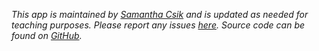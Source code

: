 *This app is maintained by [Samantha Csik](https://samanthacsik.github.io/) and is updated as needed for teaching purposes. Please report any issues [here](https://github.com/samanthacsik/EDS430-shiny-app/issues). Source code can be found on [GitHub](https://github.com/samanthacsik/EDS430-shiny-app).*
